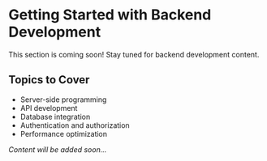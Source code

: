 # Getting Started with Backend Development

This section is coming soon! Stay tuned for backend development content.

## Topics to Cover

- Server-side programming
- API development
- Database integration
- Authentication and authorization
- Performance optimization

*Content will be added soon...*
